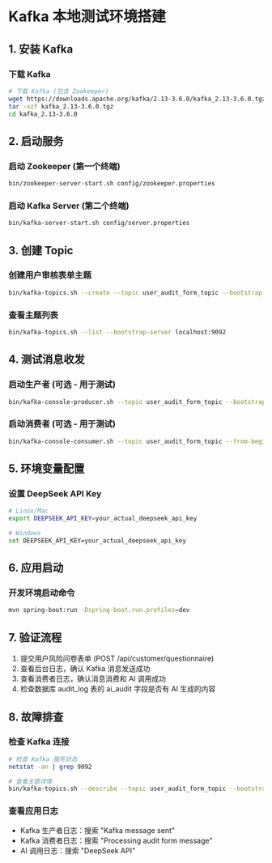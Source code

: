 # Kafka 本地测试环境搭建

## 1. 安装 Kafka

### 下载 Kafka
```bash
# 下载 Kafka (包含 Zookeeper)
wget https://downloads.apache.org/kafka/2.13-3.6.0/kafka_2.13-3.6.0.tgz
tar -xzf kafka_2.13-3.6.0.tgz
cd kafka_2.13-3.6.0
```

## 2. 启动服务

### 启动 Zookeeper (第一个终端)
```bash
bin/zookeeper-server-start.sh config/zookeeper.properties
```

### 启动 Kafka Server (第二个终端) 
```bash
bin/kafka-server-start.sh config/server.properties
```

## 3. 创建 Topic

### 创建用户审核表单主题
```bash
bin/kafka-topics.sh --create --topic user_audit_form_topic --bootstrap-server localhost:9092 --partitions 1 --replication-factor 1
```

### 查看主题列表
```bash
bin/kafka-topics.sh --list --bootstrap-server localhost:9092
```

## 4. 测试消息收发

### 启动生产者 (可选 - 用于测试)
```bash
bin/kafka-console-producer.sh --topic user_audit_form_topic --bootstrap-server localhost:9092
```

### 启动消费者 (可选 - 用于测试)
```bash
bin/kafka-console-consumer.sh --topic user_audit_form_topic --from-beginning --bootstrap-server localhost:9092
```

## 5. 环境变量配置

### 设置 DeepSeek API Key
```bash
# Linux/Mac
export DEEPSEEK_API_KEY=your_actual_deepseek_api_key

# Windows
set DEEPSEEK_API_KEY=your_actual_deepseek_api_key
```

## 6. 应用启动

### 开发环境启动命令
```bash
mvn spring-boot:run -Dspring-boot.run.profiles=dev
```

## 7. 验证流程

1. 提交用户风险问卷表单 (POST /api/customer/questionnaire)
2. 查看后台日志，确认 Kafka 消息发送成功
3. 查看消费者日志，确认消息消费和 AI 调用成功
4. 检查数据库 audit_log 表的 ai_audit 字段是否有 AI 生成的内容

## 8. 故障排查

### 检查 Kafka 连接
```bash
# 检查 Kafka 服务状态
netstat -an | grep 9092

# 查看主题详情
bin/kafka-topics.sh --describe --topic user_audit_form_topic --bootstrap-server localhost:9092
```

### 查看应用日志
- Kafka 生产者日志：搜索 "Kafka message sent"
- Kafka 消费者日志：搜索 "Processing audit form message"
- AI 调用日志：搜索 "DeepSeek API"